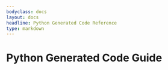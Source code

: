 ```yaml
---
bodyclass: docs
layout: docs
headline: Python Generated Code Reference
type: markdown
---
```


# Python Generated Code Guide
